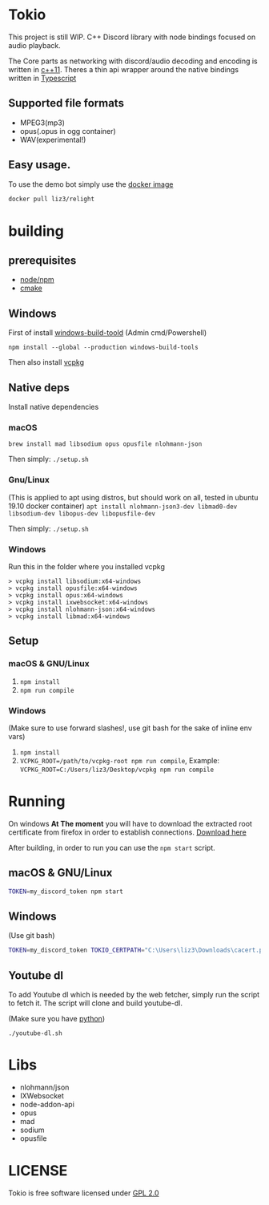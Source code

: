 # Tokio

This project is still WIP.
C++ Discord library with node bindings focused on audio playback.

The Core parts as networking with discord/audio decoding and encoding is written in [c++11](https://gitlab.com/HCInk/tokio/-/tree/master/lib).
Theres a thin api wrapper around the native bindings written in [Typescript](https://gitlab.com/HCInk/tokio/-/tree/master/bindings)

## Supported file formats

- MPEG3(mp3)
- opus(.opus in ogg container)
- WAV(experimental!)

## Easy usage.

To use the demo bot simply use the [docker image](https://hub.docker.com/r/liz3/relight)

```sh
docker pull liz3/relight
```

# building

## prerequisites

- [node/npm](https://nodejs.org/en/)
- [cmake](https://cmake.org/download/)

## Windows

First of install [windows-build-toold](https://www.npmjs.com/package/windows-build-tools)
(Admin cmd/Powershell)

```
npm install --global --production windows-build-tools
```

Then also install [vcpkg](https://github.com/microsoft/vcpkg#quick-start)

## Native deps

Install native dependencies

### macOS

`brew install mad libsodium opus opusfile nlohmann-json`

Then simply: `./setup.sh`

### Gnu/Linux

(This is applied to apt using distros, but should work on all, tested in ubuntu 19.10 docker container)
`apt install nlohmann-json3-dev libmad0-dev libsodium-dev libopus-dev libopusfile-dev`

Then simply: `./setup.sh`

### Windows

Run this in the folder where you installed vcpkg

```
> vcpkg install libsodium:x64-windows
> vcpkg install opusfile:x64-windows
> vcpkg install opus:x64-windows
> vcpkg install ixwebsocket:x64-windows
> vcpkg install nlohmann-json:x64-windows
> vcpkg install libmad:x64-windows
```

## Setup

### macOS & GNU/Linux

1. `npm install`
2. `npm run compile`

### Windows

(Make sure to use forward slashes!, use git bash for the sake of inline env vars)

1. `npm install`
2. `VCPKG_ROOT=/path/to/vcpkg-root npm run compile`, Example: `VCPKG_ROOT=C:/Users/liz3/Desktop/vcpkg npm run compile`

# Running

On windows **At The moment** you will have to download the extracted root certificate from firefox in order to establish connections.
[Download here](https://curl.haxx.se/docs/caextract.html)

After building, in order to run you can use the `npm start` script.

## macOS & GNU/Linux

```sh
TOKEN=my_discord_token npm start
```

## Windows

(Use git bash)

```sh
TOKEN=my_discord_token TOKIO_CERTPATH="C:\Users\liz3\Downloads\cacert.pem" npm start
```

## Youtube dl

To add Youtube dl which is needed by the web fetcher, simply run the script to fetch it. The script will clone and build youtube-dl.

(Make sure you have [python](https://www.python.org/downloads/))

`./youtube-dl.sh`

# Libs

- nlohmann/json
- IXWebsocket
- node-addon-api
- opus
- mad
- sodium
- opusfile

# LICENSE

Tokio is free software licensed under [GPL 2.0](https://gitlab.com/HCInk/tokio/-/tree/master/LICENSE)
